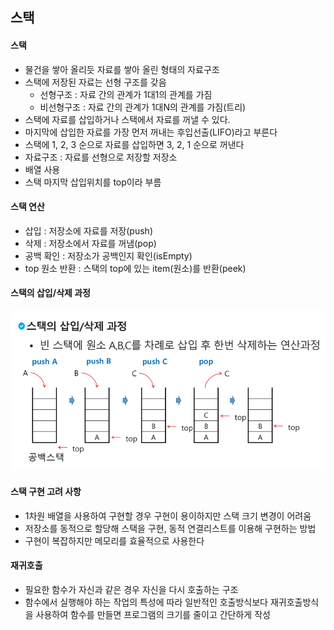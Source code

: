 ## 스택
#### 스택
- 물건을 쌓아 올리듯 자료를 쌓아 올린 형태의 자료구조
- 스택에 저장된 자료는 선형 구조를 갖음
  - 선형구조 : 자료 간의 관계가 1대1의 관계를 가짐
  - 비선형구조 : 자료 간의 관계가 1대N의 관계를 가짐(트리)
- 스택에 자료를 삽입하거나 스택에서 자료를 꺼낼 수 있다.
- 마지막에 삽입한 자료를 가장 먼저 꺼내는 후입선출(LIFO)라고 부른다
- 스택에 1, 2, 3 순으로 자료를 삽입하면 3, 2, 1 순으로 꺼낸다
- 자료구조 : 자료를 선형으로 저장할 저장소
- 배열 사용
- 스택 마지막 삽입위치를 top이라 부름
#### 스택 연산
- 삽입 : 저장소에 자료를 저장(push)
- 삭제 : 저장소에서 자료를 꺼냄(pop)
- 공백 확인 : 저장소가 공백인지 확인(isEmpty)
- top 원소 반환 : 스택의 top에 있는 item(원소)를 반환(peek)
#### 스택의 삽입/삭제 과정
![스택 삽입/삭제 과정](./images/stacks.png)
#### 스택 구현 고려 사항
- 1차원 배열을 사용하여 구현할 경우 구현이 용이하지만 스택 크기 변경이 어려움
- 저장소를 동적으로 할당해 스택을 구현, 동적 연결리스트를 이용해 구현하는 방법
- 구현이 복잡하지만 메모리를 효율적으로 사용한다
#### 재귀호출
- 필요한 함수가 자신과 같은 경우 자신을 다시 호출하는 구조
- 함수에서 실행해야 하는 작업의 특성에 따라 일반적인 호출방식보다 재귀호출방식을 사용하여 함수를 만들면 프로그램의 크기를 줄이고 간단하게 작성